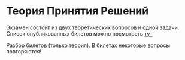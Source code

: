 # Теория Принятия Решений

Экзамен состоит из двух теоретических вопросов и одной задачи. Список опубликованных билетов можно посмотреть [тут](https://github.com/Soup-o-Stat/MIREA-SEM-4-EXAM/blob/main/%D0%9C%D0%B0%D1%82%D0%B5%D1%80%D0%B8%D0%B0%D0%BB%D1%8B/%D0%A2%D0%9F%D0%A0/%D0%91%D0%B8%D0%BB%D0%B5%D1%82%D1%8B.pdf)

[Разбор билетов (только теория)](https://github.com/Soup-o-Stat/MIREA-SEM-4-EXAM/blob/main/%D0%9C%D0%B0%D1%82%D0%B5%D1%80%D0%B8%D0%B0%D0%BB%D1%8B/%D0%A2%D0%9F%D0%A0/%D0%91%D0%B8%D0%BB%D0%B5%D1%82%D1%8B.md). В билетах некоторые вопросы повторяются!
